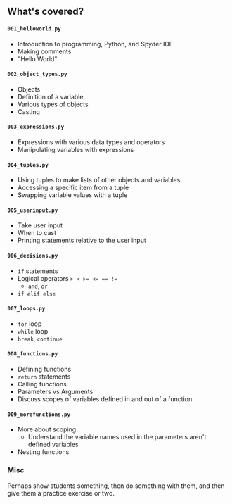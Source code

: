 ## What's covered?

#### `001_helloworld.py`
* Introduction to programming, Python, and Spyder IDE
* Making comments
* "Hello World"

#### `002_object_types.py`
* Objects
* Definition of a variable
* Various types of objects
* Casting

#### `003_expressions.py`
* Expressions with various data types and operators
* Manipulating variables with expressions

#### `004_tuples.py`
* Using tuples to make lists of other objects and variables
* Accessing a specific item from a tuple
* Swapping variable values with a tuple

#### `005_userinput.py`
* Take user input
* When to cast
* Printing statements relative to the user input

#### `006_decisions.py`
* `if` statements
* Logical operators `> < >= <= == !=`
    * `and`, `or`
* `if elif else`

#### `007_loops.py`
* `for` loop
* `while` loop
* `break`, `continue`

#### `008_functions.py`
* Defining functions
* `return` statements
* Calling functions
* Parameters vs Arguments
* Discuss scopes of variables defined in and out of a function

#### `009_morefunctions.py`
* More about scoping
    * Understand the variable names used in the parameters aren't defined variables
* Nesting functions

### Misc
Perhaps show students something, then do something with them, and then give them a practice exercise or two.
